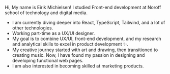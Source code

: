 Hi, My name is Eirik Michielsen!
I studied Front-end development at Noroff school of technology and digital media.
- I am currently diving deeper into React, TypeScript, Tailwind, and a lot of other technologies.
- Working part-time as a UX/UI designer.
- My goal is to combine UX/UI, front-end development, and my research and analytical skills to excel in product development ✨.
- My creative journey started with art and drawing, then transitioned to creating music. Now, I have found my passion in designing and developing functional web pages.
- I am also interested in becoming skilled at marketing products.
 

<!--
**EM-90/EM-90** is a ✨ _special_ ✨ repository because its `README.md` (this file) appears on your GitHub profile.

Here are some ideas to get you started:

- 🔭 I’m currently working on ...
- 🌱 I’m currently learning ...
- 👯 I’m looking to collaborate on ...
- 🤔 I’m looking for help with ...
- 💬 Ask me about ...
- 📫 How to reach me: ...
- 😄 Pronouns: ...
- ⚡ Fun fact: ...
-->

